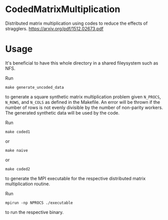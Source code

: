 # CodedMatrixMultiplication
Distributed matrix multiplication using codes to reduce the effects of stragglers.
https://arxiv.org/pdf/1512.02673.pdf

# Usage

It's beneficial to have this whole directory in a shared fileysystem such as NFS.


Run

```
make generate_uncoded_data
```

to generate a square synthetic matrix multiplication problem given
`N_PROCS`, `N_ROWS`, and `N_COLS` as defined in the Makefile. An error
will be thrown if the number of rows is not evenly divisible by the
number of non-parity workers. The generated synthetic data will be
used by the code.


Run
```
make coded1
```
or
```
make naive
```
or
```
make coded2
```
to generate the MPI executable for the respective distributed matrix multiplication routine.


Run
```
mpirun -np NPROCS ./executable
```
to run the respective binary.